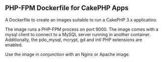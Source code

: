 PHP-FPM Dockerfile for CakePHP Apps
-----------------------------------

A Dockerfile to create an images suitable to run a CakePHP 3.x applicatino. 

The image runs a PHP-FPM process on port 9000. The image comes with a mysql
client to connect to a MySQL server running in another container. Additionally,
the pdo_mysql, mcrypt, gd and intl PHP extensions are enabled.

Use the image in conjunction with an Nginx or Apache image.
